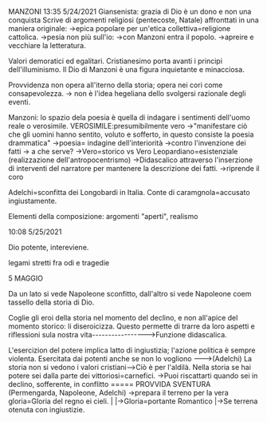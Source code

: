 MANZONI 13:35 5/24/2021
Giansenista: grazia di Dio è un dono e non una conquista
Scrive di argomenti religiosi (pentecoste, Natale) affronttati in una maniera originale:
							->epica popolare per un'etica collettiva=religione cattolica.
							->pesia non più sull'io:
							->con Manzoni entra il popolo.
							->apreire e vecchiare la letteratura.

Valori demoratici ed egalitari. Cristianesimo porta avanti i principi dell'illuminismo.
Il Dio di Manzoni è una figura inquietante e minacciosa.

Provvidenza non opera all'iterno della storia; opera nei cori come consapevolezza.
-> non è l'idea hegeliana dello svolgersi razionale degli eventi.

Manzoni: lo spazio dela poesia è quella di indagare i sentimenti dell'uomo reale o verosimile.				VEROSIMILE:presumibilmente vero
	->"manifestare ciò che gli uomini hanno sentito, voluto e sofferto, in questo consiste la poesia drammatica"
	->poesia= indagine dell'interiorità
	->contro l'invenzione dei fatti -> a che serve?
	->Vero=storico		vs		Vero Leopardiano=esistenziale (realizzazione dell'antropocentrismo)
	->Didascalico attraverso l'inserzione di interventi del narratore per mantenere la descrizione dei fatti.
								->riprende il coro

Adelchi=sconfitta dei Longobardi in Italia. Conte di caramgnola=accusato ingiustamente.

Elementi della composizione: argomenti "aperti", realismo

10:08 5/25/2021

Dio potente, intereviene. 

legami stretti fra odi e tragedie 

5 MAGGIO

Da un lato si vede Napoleone sconfitto, dall'altro si vede Napoleone coem tassello della storia di Dio.

Coglie gli eroi della storia nel momento del declino, e non all'apice del momento storico:
			li diseroicizza. 
Questo permette di trarre da loro aspetti e riflessioni sula nostra vita----------------->Funzione didascalica.


L'esercizion del potere implica latto di ingiustizia;
l'azione politica è sempre violenta. Esercitata dai potenti anche se non lo vogliono --->(Adelchi)
La storia non si vedono i valori cristiani-->Ciò è per l'aldilà.
Nella storia se hai potere sei dalla parte dei vittoriosi=carnefici.
->Puoi riscattarti quando sei in declino, sofferente, in conflitto ===== PROVVIDA SVENTURA (Permengarda, Napoleone, Adelchi)
									->prepara il terreno per la vera gloria=Gloria del regno ei cieli.
													  |	 |->Gloria=portante Romantico
													  |->Se terrena otenuta con ingiustizie.


